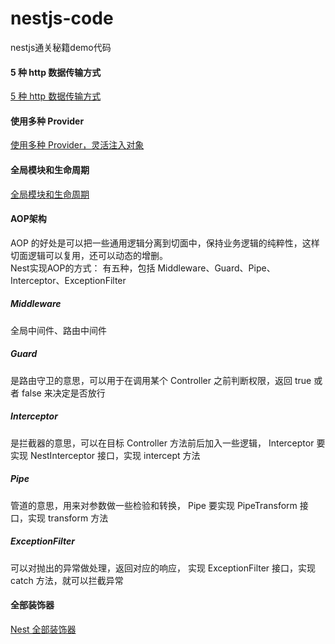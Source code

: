# nestjs-code
nestjs通关秘籍demo代码

#### 5 种 http 数据传输方式
[5 种 http 数据传输方式](https://github.com/zengkaiz/nestjs-code/tree/main/five-transmission-method)  
#### 使用多种 Provider
[使用多种 Provider，灵活注入对象](https://github.com/zengkaiz/nestjs-code/tree/main/five-transmission-method)  
#### 全局模块和生命周期
[全局模块和生命周期](https://github.com/zengkaiz/nestjs-code/tree/main/global-and-lifecycle-v2)  
#### AOP架构
AOP 的好处是可以把一些通用逻辑分离到切面中，保持业务逻辑的纯粹性，这样切面逻辑可以复用，还可以动态的增删。  
Nest实现AOP的方式： 有五种，包括 Middleware、Guard、Pipe、Interceptor、ExceptionFilter  
##### Middleware
全局中间件、路由中间件  
##### Guard
是路由守卫的意思，可以用于在调用某个 Controller 之前判断权限，返回 true 或者 false 来决定是否放行  
##### Interceptor
是拦截器的意思，可以在目标 Controller 方法前后加入一些逻辑， Interceptor 要实现 NestInterceptor 接口，实现 intercept 方法  
##### Pipe
管道的意思，用来对参数做一些检验和转换， Pipe 要实现 PipeTransform 接口，实现 transform 方法  
##### ExceptionFilter
可以对抛出的异常做处理，返回对应的响应， 实现 ExceptionFilter 接口，实现 catch 方法，就可以拦截异常  
#### 全部装饰器
[Nest 全部装饰器](https://github.com/zengkaiz/nestjs-code/tree/main/all-decorator)  

